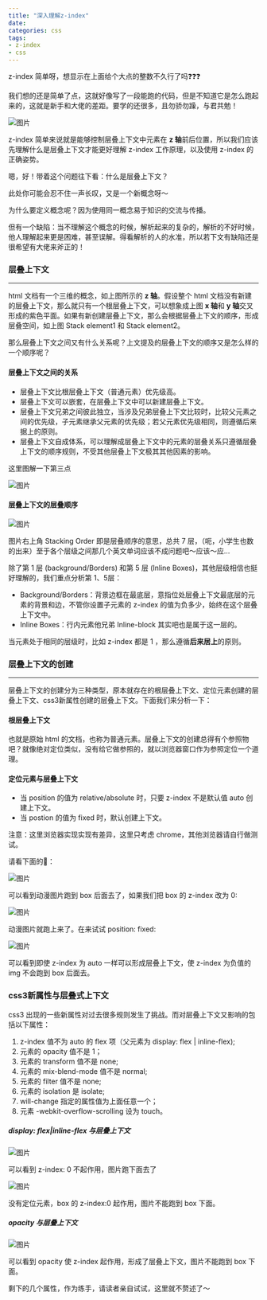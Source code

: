```yaml
---
title: "深入理解z-index"
date: 
categories: css
tags: 
- z-index
- css
---
```


z-index 简单呀，想显示在上面给个大点的整数不久行了吗❓❓❓

我们想的还是简单了点，这就好像写了一段能跑的代码，但是不知道它是怎么跑起来的，这就是新手和大佬的差距。要学的还很多，且勿骄勿躁，与君共勉！

<!-- more -->

![图片](https://ws4.sinaimg.cn/large/006tNc79gy1fo4i47weplj30jg0dcq3i.jpg)

z-index 简单来说就是能够控制层叠上下文中元素在 **z 轴**前后位置，所以我们应该先理解什么是层叠上下文才能更好理解 z-index 工作原理，以及使用 z-index 的正确姿势。

嗯，好！带着这个问题往下看：什么是层叠上下文？

此处你可能会忍不住一声长叹，又是一个新概念呀～

为什么要定义概念呢？因为使用同一概念易于知识的交流与传播。

但有一个缺陷：当不理解这个概念的时候，解析起来的复杂的，解析的不好时候，他人理解起来更是困难，甚至误解。得看解析的人的水准，所以若下文有缺陷还是很希望有大佬来斧正的！



### 层叠上下文

------

html 文档有一个三维的概念，如上图所示的  **z 轴**。假设整个 html 文档没有新建的层叠上下文，那么就只有一个根层叠上下文，可以想象成上图 **x 轴**和 **y 轴**交叉形成的紫色平面。如果有新创建层叠上下文，那么会根据层叠上下文的顺序，形成层叠空间，如上图 Stack element1 和 Stack element2。

那么层叠上下文之间又有什么关系呢？上文提及的层叠上下文的顺序又是怎么样的一个顺序呢？

#### 层叠上下文之间的关系

* 层叠上下文比根层叠上下文（普通元素）优先级高。
* 层叠上下文可以嵌套，在层叠上下文中可以新建层叠上下文。
* 层叠上下文兄弟之间彼此独立，当涉及兄弟层叠上下文比较时，比较父元素之间的优先级，子元素继承父元素的优先级；若父元素优先级相同，则遵循后来据上的原则。
* 层叠上下文自成体系，可以理解成层叠上下文中的元素的层叠关系只遵循层叠上下文的顺序规则，不受其他层叠上下文极其其他因素的影响。

这里图解一下第三点

![图片](https://ws4.sinaimg.cn/large/006tNc79gy1fo8agngxtgj30s20joabf.jpg)

#### 层叠上下文的层叠顺序

![图片](https://ws2.sinaimg.cn/large/006tNc79gy1fo87lmrujfj30go0a0t8l.jpg)

图片右上角 Stacking Order 即是层叠顺序的意思，总共 7 层，（呃，小学生也数的出来）至于各个层级之间那几个英文单词应该不成问题吧～应该～应…

除了第 1 层 (background/Borders) 和第 5 层 (Inline Boxes)，其他层级相信也挺好理解的，我们重点分析第 1、5层：

* Background/Borders：背景边框在最底层，意指位处层叠上下文最底层的元素的背景和边，不管你设置子元素的 z-index 的值为负多少，始终在这个层叠上下文中。
* Inline Boxes：行内元素他兄弟 Inline-block 其实吧也是属于这一层的。

当元素处于相同的层级时，比如 z-index 都是 1 ，那么遵循**后来居上**的原则。

### 层叠上下文的创建

------

层叠上下文的创建分为三种类型，原本就存在的根层叠上下文、定位元素创建的层叠上下文、css3新属性创建的层叠上下文。下面我们来分析一下：

#### 根层叠上下文

也就是原始 html 的文档，也称为普通元素。层叠上下文的创建总得有个参照物吧？就像绝对定位类似，没有给它做参照的，就以浏览器窗口作为参照定位一个道理。

#### 定位元素与层叠上下文

* 当 position 的值为 relative/absolute 时，只要 z-index 不是默认值 auto 创建上下文。
* 当 postion 的值为 fixed 时，默认创建上下文。

注意：这里浏览器实现实现有差异，这里只考虑 chrome，其他浏览器请自行做测试。

请看下面的🌰：

![图片](https://ws1.sinaimg.cn/large/006tNc79gy1fo8b8obnbjj31800nqwro.jpg)

可以看到动漫图片跑到 box 后面去了，如果我们把 box 的 z-index 改为 0:

![图片](https://ws4.sinaimg.cn/large/006tNc79gy1fo8bbpn8glj31am0ne7t0.jpg)

动漫图片就跑上来了。在来试试 position: fixed:

![图片](https://ws3.sinaimg.cn/large/006tNc79gy1fo8bdji117j319c0moay9.jpg)

可以看到即使 z-index 为 auto 一样可以形成层叠上下文，使 z-index 为负值的 img 不会跑到 box 后面去。

### css3新属性与层叠式上下文

css3 出现的一些新属性对过去很多规则发生了挑战。而对层叠上下文又影响的包括以下属性：

1. z-index 值不为 auto 的 flex 项（父元素为 display: flex | inline-flex);
2. 元素的 opacity 值不是 1；
3. 元素的 transform 值不是 none;
4. 元素的 mix-blend-mode 值不是 normal;
5. 元素的 filter 值不是 none;
6. 元素的 isolation 是 isolate;
7. will-change 指定的属性值为上面任意一个；
8. 元素 -webkit-overflow-scrolling 设为 touch。

##### display: flex|inline-flex 与层叠上下文

![图片](https://ws2.sinaimg.cn/large/006tNc79gy1fo8c4p7daqj318s0nw7hq.jpg)

可以看到 z-index: 0 不起作用，图片跑下面去了

![图片](https://ws2.sinaimg.cn/large/006tNc79gy1fo8c63gpstj316m0notwy.jpg)

没有定位元素，box 的 z-index:0 起作用，图片不能跑到 box 下面。

##### opacity 与层叠上下文

![图片](https://ws2.sinaimg.cn/large/006tNc79gy1fo8c9bz5fvj316u0mwkeu.jpg)

可以看到 opacity 使 z-index 起作用，形成了层叠上下文，图片不能跑到 box 下面。

剩下的几个属性，作为练手，请读者亲自试试，这里就不赘述了～